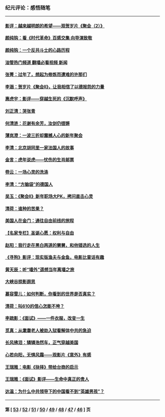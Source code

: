 ### 纪元评论：感悟随笔
---
#### [影评：越来越明朗的希望——观贺岁片《聚会（2）》](../../pages/nsc1035/n13580867.md?02190330) 
#### [颜纯钩：看《时代革命》百感交集 向导演致敬](../../pages/nsc1035/n13574843.md?02190330) 
#### [颜纯钩﻿：一个反共斗士的心路历程](../../pages/nsc1035/n13553725.md?02190330) 
#### [油管热门频道 翻墙必看视频 新闻](ok?02190330)
#### [张菁：过年了，想起为修炼而遭难的许那们](../../pages/nsc1035/n13543871.md?02190330) 
#### [李涵：贺岁片《聚会Ⅱ》，让我相信了以德报怨的力量](../../pages/nsc1035/n13530032.md?02190330) 
#### [惠虎宇：影评——穿越生死的《沉默呼声》](../../pages/nsc1035/n13516514.md?02190330) 
#### [刘正清：哭张青](../../pages/nsc1035/n13509328.md?02190330) 
#### [何清涟：花谢有余芳，汝剑仍铿锵](../../pages/nsc1035/n13507378.md?02190330) 
#### [薄岚澄：一波三折却震撼人心的新年聚会](../../pages/nsc1035/n13506511.md?02190330) 
#### [李清：北京胡同里一家法国人的故事](../../pages/nsc1035/n13502266.md?02190330) 
#### [金言：虎年说虎——忧伤的生肖邮票](../../pages/nsc1035/n13500542.md?02190330) 
#### [卷云：一场心灵的洗涤](../../pages/nsc1035/n13499041.md?02190330) 
#### [李清：“方脑袋”的德国人](../../pages/nsc1035/n13486826.md?02190330) 
#### [吴玉：《聚会Ⅱ》新年职场大PK，拷问直击心灵](../../pages/nsc1035/n13482329.md?02190330) 
#### [清荷：谁种的苦果？](../../pages/nsc1035/n13470084.md?02190330) 
#### [美国人在金门：通往自由前线的旅程](../../pages/nsc1035/n13453438.md?02190330) 
#### [【名家专栏】圣诞心愿：权利与自由](../../pages/nsc1035/n13453241.md?02190330) 
#### [赵阳：我行走在黑白两道的舅舅，和他错选的人生](../../pages/nsc1035/n13438837.md?02190330) 
#### [《寻狗》影评：现实版渔夫与金鱼，电影比童话有趣](../../pages/nsc1035/n13389805.md?02190330) 
#### [黄天辰：听“墙外”遥想当年离墙之旅](../../pages/nsc1035/n13377229.md?02190330) 
#### [大峡谷掠影遐思](../../pages/nsc1035/n13354743.md?02190330) 
#### [慕容雪儿：如何判断，你看到的世界是否真实？](../../pages/nsc1035/n13332569.md?02190330) 
#### [清荷：叫610的信心怎能不垮？](../../pages/nsc1035/n13304848.md?02190330) 
#### [李疏影：《面试》——一件衣服，改变一生](../../pages/nsc1035/n13292494.md?02190330) 
#### [觅真：从耄耋老人被劫入狱看解体中共的急迫](../../pages/nsc1035/n13284545.md?02190330) 
#### [长风拂泪：辚辚浩然车，正气穿越美国](../../pages/nsc1035/n13284280.md?02190330) 
#### [心若向阳，无惧风霜——观影片《意外》有感](../../pages/nsc1035/n13275318.md?02190330) 
#### [王瑞雅：电影《抉择》带给台商的启示](../../pages/nsc1035/n13274064.md?02190330) 
#### [王瑞雅：《面试》影评——生命中真正的贵人](../../pages/nsc1035/n13260528.md?02190330) 
#### [达温：为什么中共领导下的中国看不到“英雄男孩”？](../../pages/nsc1035/n13257099.md?02190330) 

---
#### 第 [ [53](./53.md?02190330) / [52](./52.md?02190330) / [51](./51.md?02190330) / [50](./50.md?02190330) / [49](./49.md?02190330) / [48](./48.md?02190330) / [47](./47.md?02190330) / [46](./46.md?02190330) ] 页
